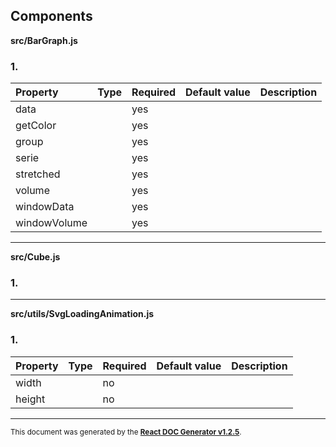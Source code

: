 Components
----------

**src/BarGraph.js**

### 1. 




Property | Type | Required | Default value | Description
:--- | :--- | :--- | :--- | :---
data||yes||
getColor||yes||
group||yes||
serie||yes||
stretched||yes||
volume||yes||
windowData||yes||
windowVolume||yes||
-----
**src/Cube.js**

### 1. 




-----
**src/utils/SvgLoadingAnimation.js**

### 1. 




Property | Type | Required | Default value | Description
:--- | :--- | :--- | :--- | :---
width||no||
height||no||
-----

<sub>This document was generated by the <a href="https://github.com/marborkowski/react-doc-generator" target="_blank">**React DOC Generator v1.2.5**</a>.</sub>
